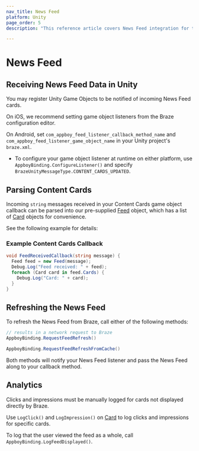 ```yaml
---
nav_title: News Feed
platform: Unity
page_order: 5
description: "This reference article covers News Feed integration for the Unity platform."

---
```


# News Feed

## Receiving News Feed Data in Unity

You may register Unity Game Objects to be notified of incoming News Feed cards. 

On iOS, we recommend setting game object listeners from the Braze configuration editor.

On Android, set `com_appboy_feed_listener_callback_method_name` and `com_appboy_feed_listener_game_object_name` in your Unity project's `braze.xml`.

- To configure your game object listener at runtime on either platform, use `AppboyBinding.ConfigureListener()` and specify `BrazeUnityMessageType.CONTENT_CARDS_UPDATED`.

## Parsing Content Cards

Incoming `string` messages received in your Content Cards game object callback can be parsed into our pre-supplied [Feed][11] object, which has a list of [Card][12] objects for convenience.

See the following example for details:

### Example Content Cards Callback

```csharp
void FeedReceivedCallback(string message) {
  Feed feed = new Feed(message);
  Debug.Log("Feed received: " + feed);
  foreach (Card card in feed.Cards) {
    Debug.Log("Card: " + card);
  }
}
```

## Refreshing the News Feed

To refresh the News Feed from Braze, call either of the following methods:

```csharp
// results in a network request to Braze
AppboyBinding.RequestFeedRefresh()

AppboyBinding.RequestFeedRefreshFromCache()
```

Both methods will notify your News Feed listener and pass the News Feed along to your callback method.

## Analytics

Clicks and impressions must be manually logged for cards not displayed directly by Braze.

Use `LogClick()` and `LogImpression()` on [Card][12] to log clicks and impressions for specific cards.

To log that the user viewed the feed as a whole, call `AppboyBinding.LogFeedDisplayed()`.

[11]: https://github.com/Appboy/appboy-unity-sdk/blob/master/Assets/Plugins/Appboy/models/Feed.cs
[12]: https://github.com/Appboy/appboy-unity-sdk/blob/master/Assets/Plugins/Appboy/models/Cards/Card.cs

